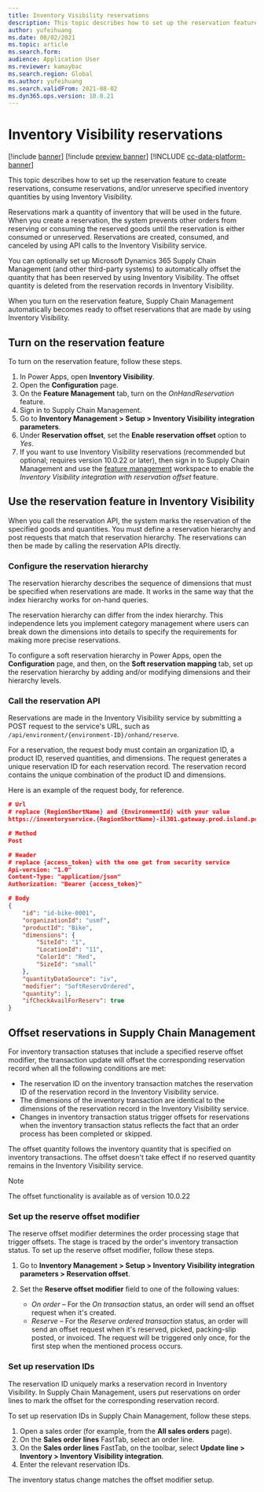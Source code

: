 ```yaml
---
title: Inventory Visibility reservations
description: This topic describes how to set up the reservation feature to create reservations, consume reservations, and/or unreserve specified inventory quantities by using Inventory Visibility.
author: yufeihuang
ms.date: 08/02/2021
ms.topic: article
ms.search.form:
audience: Application User
ms.reviewer: kamaybac
ms.search.region: Global
ms.author: yufeihuang
ms.search.validFrom: 2021-08-02
ms.dyn365.ops.version: 10.0.21
---
```


# Inventory Visibility reservations

[!include [banner](../includes/banner.md)]
[!include [preview banner](../includes/preview-banner.md)]
[!INCLUDE [cc-data-platform-banner](../../includes/cc-data-platform-banner.md)]

This topic describes how to set up the reservation feature to create reservations, consume reservations, and/or unreserve specified inventory quantities by using Inventory Visibility.

Reservations mark a quantity of inventory that will be used in the future. When you create a reservation, the system prevents other orders from reserving or consuming the reserved goods until the reservation is either consumed or unreserved. Reservations are created, consumed, and canceled by using API calls to the Inventory Visibility service.

You can optionally set up Microsoft Dynamics 365 Supply Chain Management (and other third-party systems) to automatically offset the quantity that has been reserved by using Inventory Visibility. The offset quantity is deleted from the reservation records in Inventory Visibility.

When you turn on the reservation feature, Supply Chain Management automatically becomes ready to offset reservations that are made by using Inventory Visibility.

## Turn on the reservation feature

To turn on the reservation feature, follow these steps.

1. In Power Apps, open **Inventory Visibility**.
1. Open the **Configuration** page.
1. On the **Feature Management** tab, turn on the *OnHandReservation* feature.
1. Sign in to Supply Chain Management.
1. Go to **Inventory Management \> Setup \> Inventory Visibility integration parameters**.
1. Under **Reservation offset**, set the **Enable reservation offset** option to *Yes*.
1. If you want to use Inventory Visibility reservations (recommended but optional; requires version 10.0.22 or later), then sign in to Supply Chain Management and use the [feature management](../../fin-ops-core/fin-ops/get-started/feature-management/feature-management-overview.md) workspace to enable the *Inventory Visibility integration with reservation offset* feature.

## Use the reservation feature in Inventory Visibility

When you call the reservation API, the system marks the reservation of the specified goods and quantities. You must define a reservation hierarchy and post requests that match that reservation hierarchy. The reservations can then be made by calling the reservation APIs directly.

### Configure the reservation hierarchy

The reservation hierarchy describes the sequence of dimensions that must be specified when reservations are made. It works in the same way that the index hierarchy works for on-hand queries.

The reservation hierarchy can differ from the index hierarchy. This independence lets you implement category management where users can break down the dimensions into details to specify the requirements for making more precise reservations.

To configure a soft reservation hierarchy in Power Apps, open the **Configuration** page, and then, on the **Soft reservation mapping** tab, set up the reservation hierarchy by adding and/or modifying dimensions and their hierarchy levels.

### Call the reservation API

Reservations are made in the Inventory Visibility service by submitting a POST request to the service's URL, such as `/api/environment/{environment-ID}/onhand/reserve`.

For a reservation, the request body must contain an organization ID, a product ID, reserved quantities, and dimensions. The request generates a unique reservation ID for each reservation record. The reservation record contains the unique combination of the product ID and dimensions.

Here is an example of the request body, for reference.

```json
# Url
# replace {RegionShortName} and {EnvironmentId} with your value
https://inventoryservice.{RegionShortName}-il301.gateway.prod.island.powerapps.com/api/environment/{EnvironmentId}/onhand/reserve

# Method
Post

# Header
# replace {access_token} with the one get from security service
Api-version: "1.0"
Content-Type: "application/json"
Authorization: "Bearer {access_token}"

# Body
{
    "id": "id-bike-0001",
    "organizationId": "usmf",
    "productId": "Bike",
    "dimensions": {
        "SiteId": "1",
        "LocationId": "11",
        "ColorId": "Red",
        "SizeId": "small"
    },
    "quantityDataSource": "iv",
    "modifier": "SoftReservOrdered",
    "quantity": 1,
    "ifCheckAvailForReserv": true
}
```

## Offset reservations in Supply Chain Management

For inventory transaction statuses that include a specified reserve offset modifier, the transaction update will offset the corresponding reservation record when all the following conditions are met:

- The reservation ID on the inventory transaction matches the reservation ID of the reservation record in the Inventory Visibility service.
- The dimensions of the inventory transaction are identical to the dimensions of the reservation record in the Inventory Visibility service.
- Changes in inventory transaction status trigger offsets for reservations when the inventory transaction status reflects the fact that an order process has been completed or skipped.

The offset quantity follows the inventory quantity that is specified on inventory transactions. The offset doesn't take effect if no reserved quantity remains in the Inventory Visibility service.

> [!NOTE]
> The offset functionality is available as of version 10.0.22

### Set up the reserve offset modifier

The reserve offset modifier determines the order processing stage that trigger offsets. The stage is traced by the order's inventory transaction status. To set up the reserve offset modifier, follow these steps.

1. Go to **Inventory Management \> Setup \> Inventory Visibility integration parameters \> Reservation offset**.
1. Set the **Reserve offset modifier** field to one of the following values:

    - *On order* – For the *On transaction* status, an order will send an offset request when it's created.
    - *Reserve* – For the *Reserve ordered transaction* status, an order will send an offset request when it's reserved, picked, packing-slip posted, or invoiced. The request will be triggered only once, for the first step when the mentioned process occurs.

### Set up reservation IDs

The reservation ID uniquely marks a reservation record in Inventory Visibility. In Supply Chain Management, users put reservations on order lines to mark the offset for the corresponding reservation record.

To set up reservation IDs in Supply Chain Management, follow these steps.

1. Open a sales order (for example, from the **All sales orders** page).
1. On the **Sales order lines** FastTab, select an order line.
1. On the **Sales order lines** FastTab, on the toolbar, select **Update line \> Inventory \> Inventory Visibility integration**.
1. Enter the relevant reservation IDs.

The inventory status change matches the offset modifier setup.
